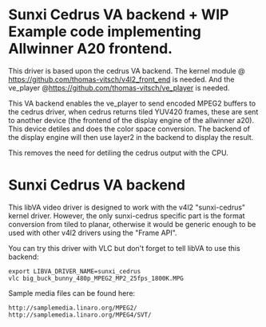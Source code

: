 Sunxi Cedrus VA backend + WIP Example code implementing Allwinner A20
frontend.
=======================
This driver is based upon the cedrus VA backend.
The kernel module @ https://github.com/thomas-vitsch/v4l2_front_end is
needed. And the ve_player @https://github.com/thomas-vitsch/ve_player is
needed.

This VA backend enables the ve_player to send encoded MPEG2 buffers to the
cedrus driver, when cedrus returns tiled YUV420 frames, these are sent to
another device (the frontend of the display engine of the allwinner a20).
This device detiles and does the color space conversion. The backend of the
display engine will then use layer2 in the backend to display the result.

This removes the need for detiling the cedrus output with the CPU.

Sunxi Cedrus VA backend
=======================

This libVA video driver is designed to work with the v4l2 "sunxi-cedrus" kernel
driver. However, the only sunxi-cedrus specific part is the format conversion
from tiled to planar, otherwise it would be generic enough to be used with other
v4l2 drivers using the "Frame API".

You can try this driver with VLC but don't forget to tell libVA to use this
backend:

	export LIBVA_DRIVER_NAME=sunxi_cedrus
	vlc big_buck_bunny_480p_MPEG2_MP2_25fps_1800K.MPG

Sample media files can be found here:

	http://samplemedia.linaro.org/MPEG2/
	http://samplemedia.linaro.org/MPEG4/SVT/
